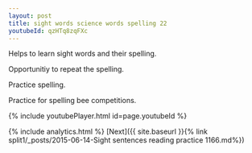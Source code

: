 ```yaml
---
layout: post
title: sight words science words spelling 22
youtubeId: qzHTq8zqFXc
---
```

 
 
Helps to learn sight words and their spelling.

Opportunitiy to repeat the spelling. 

Practice spelling. 
 
Practice for spelling bee competitions. 
 
{% include youtubePlayer.html id=page.youtubeId %}
 
 
{% include analytics.html %} 
[Next]({{ site.baseurl }}{% link  split1/_posts/2015-06-14-Sight sentences reading practice 1166.md%})
 
